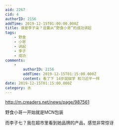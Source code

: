 ```yaml
---
aid: 2267
cid: 4
authorID: 2156
addTime: 2019-12-15T01:00:00.000Z
title: 谁是李子柒？这要从“野食小哥”的成功讲起
tags:
    - 野食
    - 小哥
    - 讲起
    - 李子
    - 成功
comments:
    -
        authorID: 2156
        addTime: 2019-12-15T01:15:00.000Z
        content: 看了下 14岁就辍学 和习近平一样
date: 2019-12-15T01:15:00.000Z
category: 水
---
```


http://m.creaders.net/news/page/987561

野食小哥一开始就是MCN包装

而李子七？我在超市里看到她品牌的产品，感觉非常惊讶

